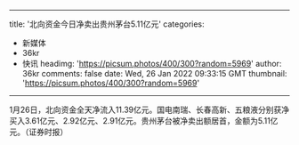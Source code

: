 
---
title: '北向资金今日净卖出贵州茅台5.11亿元'
categories: 
 - 新媒体
 - 36kr
 - 快讯
headimg: 'https://picsum.photos/400/300?random=5969'
author: 36kr
comments: false
date: Wed, 26 Jan 2022 09:33:15 GMT
thumbnail: 'https://picsum.photos/400/300?random=5969'
---

<div>   
1月26日，北向资金全天净流入11.39亿元。国电南瑞、长春高新、五粮液分别获净买入3.61亿元、2.92亿元、2.91亿元。贵州茅台被净卖出额居首，金额为5.11亿元。（证券时报）  
</div>
            